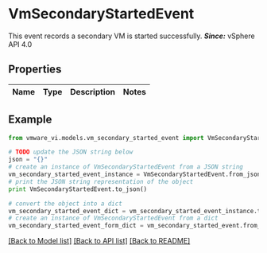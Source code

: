 # VmSecondaryStartedEvent

This event records a secondary VM is started successfully.  ***Since:*** vSphere API 4.0 

## Properties
Name | Type | Description | Notes
------------ | ------------- | ------------- | -------------

## Example

```python
from vmware_vi.models.vm_secondary_started_event import VmSecondaryStartedEvent

# TODO update the JSON string below
json = "{}"
# create an instance of VmSecondaryStartedEvent from a JSON string
vm_secondary_started_event_instance = VmSecondaryStartedEvent.from_json(json)
# print the JSON string representation of the object
print VmSecondaryStartedEvent.to_json()

# convert the object into a dict
vm_secondary_started_event_dict = vm_secondary_started_event_instance.to_dict()
# create an instance of VmSecondaryStartedEvent from a dict
vm_secondary_started_event_form_dict = vm_secondary_started_event.from_dict(vm_secondary_started_event_dict)
```
[[Back to Model list]](../README.md#documentation-for-models) [[Back to API list]](../README.md#documentation-for-api-endpoints) [[Back to README]](../README.md)


